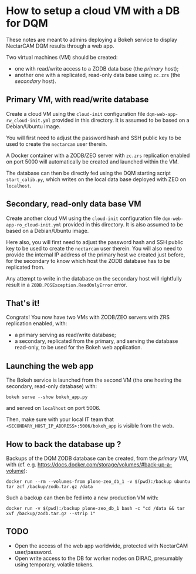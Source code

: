 # How to setup a cloud VM with a DB for DQM

These notes are meant to admins deploying a Bokeh service to display NectarCAM DQM results through a web app.

Two virtual machines (VM) should be created:
* one with read/write access to a ZODB data base (the _primary_ host);
* another one with a replicated, read-only data base using `zc.zrs` (the _secondary_ host).

## Primary VM, with read/write database

Create a cloud VM using the `cloud-init` configuration file `dqm-web-app-rw_cloud-init.yml` provided in this directory. It is assumed to be based on a Debian/Ubuntu image.

You will first need to adjust the password hash and SSH public key to be used to create the `nectarcam` user therein.

A Docker container with a ZODB/ZEO server with `zc.zrs` replication enabled on port 5000 will automatically be created and launched within the VM.

The database can then be directly fed using the DQM starting script `start_calib.py`, which writes on the local data base deployed with ZEO on `localhost`.

## Secondary, read-only data base VM

Create another cloud VM using the `cloud-init` configuration file `dqm-web-app-ro_cloud-init.yml` provided in this directory. It is also assumed to be based on a Debian/Ubuntu image. 

Here also, you will first need to adjust the password hash and SSH public key to be used to create the `nectarcam` user therein. You will also need to provide the internal IP address of the primary host we created just before, for the secondary to know which host the ZODB database has to be replicated from.

Any attempt to write in the database on the secondary host will rightfully result in a `ZODB.POSException.ReadOnlyError` error.

## That's it!

Congrats! You now have two VMs with ZODB/ZEO servers with ZRS replication enabled, with:
* a primary serving as read/write database;
* a secondary, replicated from the primary, and serving the database read-only, to be used for the Bokeh web application.

## Launching the web app

The Bokeh service is launched from the second VM (the one hosting the secondary, read-only database) with:
```shell
bokeh serve --show bokeh_app.py
```
and served on `localhost` on port 5006.

Then, make sure with your local IT team that `<SECONDARY_HOST_IP_ADDRESS>:5006/bokeh_app` is visible from the web.

## How to back the database up ?

Backups of the DQM ZODB database can be created, from the _primary_ VM, with (cf. e.g. https://docs.docker.com/storage/volumes/#back-up-a-volume):

```shell
docker run --rm --volumes-from plone-zeo_db_1 -v $(pwd):/backup ubuntu tar zcf /backup/zodb.tar.gz /data
```
Such a backup can then be fed into a new production VM with:
```shell
docker run -v $(pwd):/backup plone-zeo_db_1 bash -c "cd /data && tar xvf /backup/zodb.tar.gz --strip 1"
```

##  TODO

* Open the access of the web app worldwide, protected with NectarCAM user/password.
* Open write access to the DB for worker nodes on DIRAC, presumably using temporary, volatile tokens.
